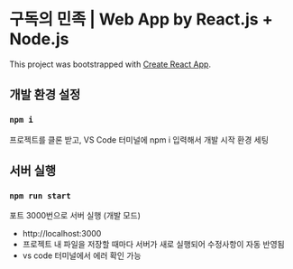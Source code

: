 # 구독의 민족 | Web App by React.js + Node.js 

This project was bootstrapped with [Create React App](https://github.com/facebook/create-react-app).

## 개발 환경 설정

### `npm i`

프로젝트를 클론 받고, VS Code 터미널에 npm i 입력해서 개발 시작 환경 세팅

## 서버 실행

### `npm run start`

포트 3000번으로 서버 실행 (개발 모드)

+ http://localhost:3000
+ 프로젝트 내 파일을 저장할 때마다 서버가 새로 실행되어 수정사항이 자동 반영됨
+ vs code 터미널에서 에러 확인 가능



